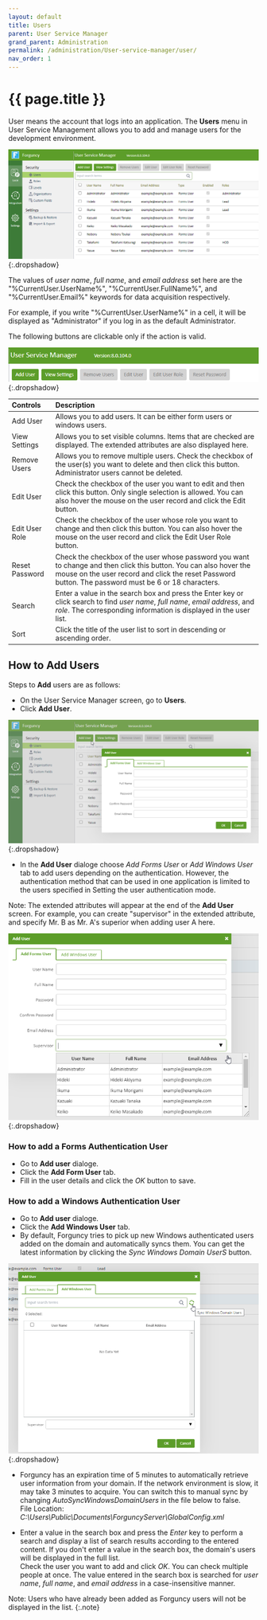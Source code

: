 ```yaml
---
layout: default
title: Users
parent: User Service Manager
grand_parent: Administration
permalink: /administration/User-service-manager/user/
nav_order: 1
---
```


# {{ page.title }}

User means the account that logs into an application. The **Users** menu in User Service Management allows you to add and manage users for the development environment.

![users](/assets/images/product-images/users.png)
{:.dropshadow}

The values ​​of *user name*, *full name*, and *email address* set here are the "%CurrentUser.UserName%", "%CurrentUser.FullName%", and "%CurrentUser.Email%" keywords for data acquisition respectively. 

For example, if you write "%CurrentUser.UserName%" in a cell, it will be displayed as "Administrator" if you log in as the default Administrator.

The following buttons are clickable only if the action is valid.

![user-management](/assets/images/product-images/user-management.png)
{:.dropshadow}

|Controls|Description|
|:--|:--|
|Add User|Allows you to add users. It can be either form users or windows users.|
|View Settings|Allows you to set visible columns. Items that are checked are displayed. The extended attributes are also displayed here.|
|Remove Users|Allows you to remove multiple users. Check the checkbox of the user(s) you want to delete and then click this button. Administrator users cannot be deleted.|
|Edit User|Check the checkbox of the user you want to edit and then click this button. Only single selection is allowed. You can also hover the mouse on the user record and click the Edit button.|
|Edit User Role|Check the checkbox of the user whose role you want to change and then click this button. You can also hover the mouse on the user record and click the Edit User Role button.|
|Reset Password|Check the checkbox of the user whose password you want to change and then click this button. You can also hover the mouse on the user record and click the reset Password button. The password must be 6 or 18 characters.|
|Search|Enter a value in the search box and press the Enter key or click search to find *user name*, *full name*, *email address*, and *role*. The corresponding information is displayed in the user list.|
|Sort|Click the title of the user list to sort in descending or ascending order.|

## How to Add Users

Steps to **Add** users are as follows:

- On the User Service Manager screen, go to **Users**.
- Click **Add User**.

![users-add-user](/assets/images/product-images/users-add-user.png)
{:.dropshadow}

- In the **Add User** dialoge choose *Add Forms User* or *Add Windows User* tab to add users depending on the authentication. However, the authentication method that can be used in one application is limited to the users specified in Setting the user authentication mode.

Note: The extended attributes will appear at the end of the **Add User** screen. For example, you can create "supervisor" in the extended attribute, and specify Mr. B as Mr. A's superior when adding user A here.

![users-add-user-extended-attributes](/assets/images/product-images/users-add-user-extended-attributes.png)
{:.dropshadow}


### How to add a Forms Authentication User 

- Go to **Add user** dialoge.
- Click the **Add Form User** tab.
- Fill in the user details and click the *OK* button to save.

### How to add a Windows Authentication User

- Go to **Add user** dialoge.
- Click the **Add Windows User** tab.
- By default, Forguncy tries to pick up new Windows authenticated users added on the domain and automatically syncs them. You can get the latest information by clicking the *Sync Windows Domain UserS* button. 

![users-add-user-windows-user](/assets/images/product-images/users-add-user-windows-user.png)
{:.dropshadow}

- Forguncy has an expiration time of 5 minutes to automatically retrieve user information from your domain. If the network environment is slow, it may take 3 minutes to acquire. You can switch this to manual sync by changing *AutoSyncWindowsDomainUsers* in the file below to false. <br/> File Location: *C:\Users\Public\Documents\ForguncyServer\GlobalConfig.xml*

- Enter a value in the search box and press the *Enter* key to perform a search and display a list of search results according to the entered content. If you don't enter a value in the search box, the domain's users will be displayed in the full list. <br/> Check the user you want to add and click *OK*. You can check multiple people at once. The value entered in the search box is searched for *user name*, *full name*, and *email address* in a case-insensitive manner.

Note: Users who have already been added as Forguncy users will not be displayed in the list. 
{:.note}



